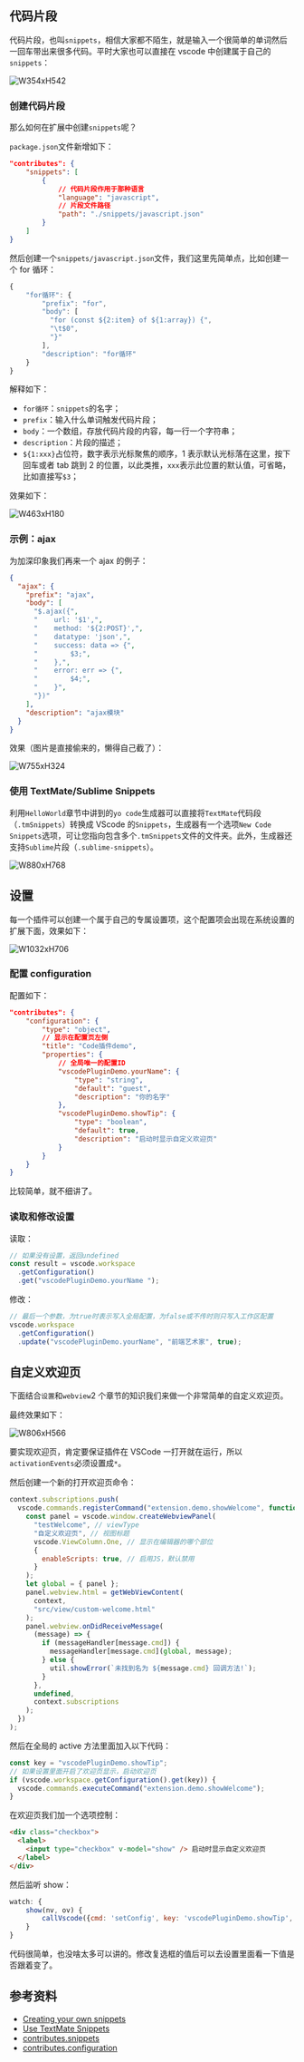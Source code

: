 ## 代码片段

代码片段，也叫`snippets`，相信大家都不陌生，就是输入一个很简单的单词然后一回车带出来很多代码。平时大家也可以直接在 vscode 中创建属于自己的`snippets`：

![W354xH542](https://qn.huat.xyz/mac/202402211553494.png)

### 创建代码片段

那么如何在扩展中创建`snippets`呢？

`package.json`文件新增如下：

```json
"contributes": {
    "snippets": [
		{
			// 代码片段作用于那种语言
			"language": "javascript",
			// 片段文件路径
			"path": "./snippets/javascript.json"
    	}
	]
}
```

然后创建一个`snippets/javascript.json`文件，我们这里先简单点，比如创建一个 for 循环：

```js
{
    "for循环": {
        "prefix": "for",
        "body": [
          "for (const ${2:item} of ${1:array}) {",
          "\t$0",
          "}"
        ],
        "description": "for循环"
    }
}
```

解释如下：

- `for循环`：`snippets`的名字；
- `prefix`：输入什么单词触发代码片段；
- `body`：一个数组，存放代码片段的内容，每一行一个字符串；
- `description`：片段的描述；
- `${1:xxx}`占位符，数字表示光标聚焦的顺序，1 表示默认光标落在这里，按下回车或者 tab 跳到 2 的位置，以此类推，`xxx`表示此位置的默认值，可省略，比如直接写`$3`；

效果如下：

![W463xH180](https://qn.huat.xyz/mac/202402211553831.gif)

### 示例：ajax

为加深印象我们再来一个 ajax 的例子：

```json
{
  "ajax": {
    "prefix": "ajax",
    "body": [
      "$.ajax({",
      "    url: '$1',",
      "    method: '${2:POST}',",
      "    datatype: 'json',",
      "    success: data => {",
      "        $3;",
      "    },",
      "    error: err => {",
      "        $4;",
      "    }",
      "})"
    ],
    "description": "ajax模块"
  }
}
```

效果（图片是直接偷来的，懒得自己截了）：

![W755xH324](https://qn.huat.xyz/mac/202402211553956.gif)

### 使用 TextMate/Sublime Snippets

利用`HelloWorld`章节中讲到的`yo code`生成器可以直接将`TextMate`代码段（`.tmSnippets`）转换成 VScode 的`Snippets`，生成器有一个选项`New Code Snippets`选项，可让您指向包含多个`.tmSnippets`文件的文件夹。此外，生成器还支持`Sublime`片段（`.sublime-snippets`）。

![W880xH768](https://qn.huat.xyz/mac/202402211554061.png)

## 设置

每一个插件可以创建一个属于自己的专属设置项，这个配置项会出现在系统设置的扩展下面，效果如下：

![W1032xH706](https://qn.huat.xyz/mac/202402211554000.png)

### 配置 configuration

配置如下：

```json
"contributes": {
    "configuration": {
        "type": "object",
		// 显示在配置页左侧
        "title": "Code插件demo",
        "properties": {
			// 全局唯一的配置ID
            "vscodePluginDemo.yourName": {
                "type": "string",
                "default": "guest",
                "description": "你的名字"
            },
            "vscodePluginDemo.showTip": {
                "type": "boolean",
                "default": true,
                "description": "启动时显示自定义欢迎页"
            }
        }
    }
}
```

比较简单，就不细讲了。

### 读取和修改设置

读取：

```js
// 如果没有设置，返回undefined
const result = vscode.workspace
  .getConfiguration()
  .get("vscodePluginDemo.yourName ");
```

修改：

```js
// 最后一个参数，为true时表示写入全局配置，为false或不传时则只写入工作区配置
vscode.workspace
  .getConfiguration()
  .update("vscodePluginDemo.yourName", "前端艺术家", true);
```

## 自定义欢迎页

下面结合`设置`和`webview`2 个章节的知识我们来做一个非常简单的自定义欢迎页。

最终效果如下：

![W806xH566](https://qn.huat.xyz/mac/202402211554675.png)

要实现欢迎页，肯定要保证插件在 VSCode 一打开就在运行，所以`activationEvents`必须设置成`*`。

然后创建一个新的打开欢迎页命令：

```js
context.subscriptions.push(
  vscode.commands.registerCommand("extension.demo.showWelcome", function (uri) {
    const panel = vscode.window.createWebviewPanel(
      "testWelcome", // viewType
      "自定义欢迎页", // 视图标题
      vscode.ViewColumn.One, // 显示在编辑器的哪个部位
      {
        enableScripts: true, // 启用JS，默认禁用
      }
    );
    let global = { panel };
    panel.webview.html = getWebViewContent(
      context,
      "src/view/custom-welcome.html"
    );
    panel.webview.onDidReceiveMessage(
      (message) => {
        if (messageHandler[message.cmd]) {
          messageHandler[message.cmd](global, message);
        } else {
          util.showError(`未找到名为 ${message.cmd} 回调方法!`);
        }
      },
      undefined,
      context.subscriptions
    );
  })
);
```

然后在全局的 active 方法里面加入以下代码：

```js
const key = "vscodePluginDemo.showTip";
// 如果设置里面开启了欢迎页显示，启动欢迎页
if (vscode.workspace.getConfiguration().get(key)) {
  vscode.commands.executeCommand("extension.demo.showWelcome");
}
```

在欢迎页我们加一个选项控制：

```html
<div class="checkbox">
  <label>
    <input type="checkbox" v-model="show" /> 启动时显示自定义欢迎页
  </label>
</div>
```

然后监听 show：

```js
watch: {
    show(nv, ov) {
        callVscode({cmd: 'setConfig', key: 'vscodePluginDemo.showTip', value: nv}, null);
    }
}
```

代码很简单，也没啥太多可以讲的。修改复选框的值后可以去设置里面看一下值是否跟着变了。

## 参考资料

- [Creating your own snippets](https://code.visualstudio.com/docs/editor/userdefinedsnippets)
- [Use TextMate Snippets](https://code.visualstudio.com/docs/extensions/themes-snippets-colorizers#_using-textmate-snippets)
- [contributes.snippets](https://code.visualstudio.com/docs/extensionAPI/extension-points#_contributessnippets)
- [contributes.configuration](https://code.visualstudio.com/docs/extensionAPI/extension-points#_contributesconfiguration)
